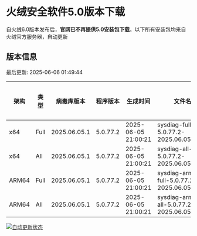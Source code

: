 # 火绒安全软件5.0版本下载 

自火绒6.0版本发布后，**官网已不再提供5.0安装包下载**。以下所有安装包均来自火绒官方服务器，自动更新

<!-- TABLE_START -->

## 版本信息

最后更新: 2025-06-06 01:49:44

| 架构    | 类型   | 病毒库版本 | 程序版本  | 生成时间 | 文件名 | 大小 | 下载链接    |
|---------|-------|------------|----------|----------|--------|------|----------|
| x64     | Full | 2025.06.05.1 | 5.0.77.2 | 2025-06-05 21:00:21 | sysdiag-full-5.0.77.2-2025.06.05.1.exe | 27.81M | [下载](https://down-tencent.huorong.cn/sysdiag-full-5.0.77.2-2025.06.05.1.exe) |
| x64     | All  | 2025.06.05.1 | 5.0.77.2 | 2025-06-05 21:00:21 | sysdiag-all-5.0.77.2-2025.06.05.1.exe | 27.81M | [下载](https://down-tencent.huorong.cn/sysdiag-all-5.0.77.2-2025.06.05.1.exe) |
| ARM64   | Full | 2025.06.05.1 | 5.0.77.2 | 2025-06-05 21:00:21 | sysdiag-arm64-full-5.0.77.2-2025.06.05.1.exe | 27.53M | [下载](https://down-tencent.huorong.cn/sysdiag-arm64-full-5.0.77.2-2025.06.05.1.exe) |
| ARM64   | All  | 2025.06.05.1 | 5.0.77.2 | 2025-06-05 21:00:21 | sysdiag-arm64-all-5.0.77.2-2025.06.05.1.exe | 27.53M | [下载](https://down-tencent.huorong.cn/sysdiag-arm64-all-5.0.77.2-2025.06.05.1.exe) |

<!-- TABLE_END -->

[![自动更新状态](https://github.com/J54264/Huorong-Version/actions/workflows/update.yml/badge.svg)](https://github.com/J54264/Huorong-Version/actions)
